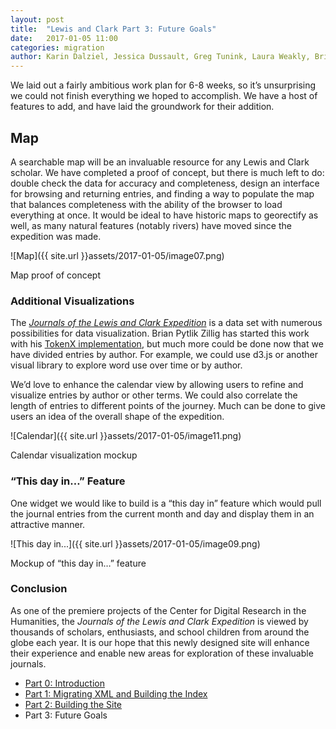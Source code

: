 ```yaml
---
layout: post
title:  "Lewis and Clark Part 3: Future Goals"
date:   2017-01-05 11:00
categories: migration
author: Karin Dalziel, Jessica Dussault, Greg Tunink, Laura Weakly, Brian Pytlik Zillig
---
```


We laid out a fairly ambitious work plan for 6-8 weeks, so it’s unsurprising we could not finish everything we hoped to accomplish. We have a host of features to add, and have laid the groundwork for their addition.

## Map

A searchable map will be an invaluable resource for any Lewis and Clark scholar. We have completed a proof of concept, but there is much left to do: double check the data for accuracy and completeness, design an interface for browsing and returning entries, and finding a way to populate the map that balances completeness with the ability of the browser to load everything at once. It would be ideal to have historic maps to georectify as well, as many natural features (notably rivers) have moved since the expedition was made. 

![Map]({{ site.url }}assets/2017-01-05/image07.png) 

<div class="img_caption">Map proof of concept</div>

### Additional Visualizations

The *[Journals of the Lewis and Clark Expedition](https://lewisandclarkjournals.unl.edu)* is a data set with numerous possibilities for data visualization. Brian Pytlik Zillig has started this work with his [TokenX implementation](http://tokenx.unl.edu/lewisandclark/), but much more could be done now that we have divided entries by author. For example, we could use d3.js or another visual library to explore word use over time or by author.

We’d love to enhance the calendar view by allowing users to refine and visualize entries by author or other terms. We could also correlate the length of entries to different points of the journey. Much can be done to give users an idea of the overall shape of the expedition.

![Calendar]({{ site.url }}assets/2017-01-05/image11.png) 

<div class="img_caption">Calendar visualization mockup</div>

### “This day in…” Feature

One widget we would like to build is a “this day in” feature which would pull the journal entries from the current month and day and display them in an attractive manner.

![This day in...]({{ site.url }}assets/2017-01-05/image09.png) 

<div class="img_caption">Mockup of “this day in…” feature</div>

### Conclusion
As one of the premiere projects of the Center for Digital Research in the Humanities, the *Journals of the Lewis and Clark Expedition* is viewed by thousands of scholars, enthusiasts, and school children from around the globe each year. It is our hope that this newly designed site will enhance their experience and enable new areas for exploration of these invaluable journals.

* [Part 0: Introduction](lc00intro.html)
* [Part 1: Migrating XML and Building the Index](lc01xml.html)
* [Part 2: Building the Site](lc02building.html)
* Part 3: Future Goals
